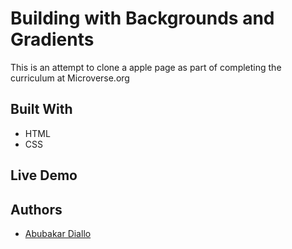 # Building with Backgrounds and Gradients
This is an attempt to clone a apple page as part of completing the curriculum at Microverse.org

## Built With
- HTML
- CSS

## Live Demo

## Authors
- [Abubakar Diallo](https://github.com/abruzy)